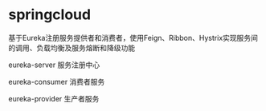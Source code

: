 # springcloud
基于Eureka注册服务提供者和消费者，使用Feign、Ribbon、Hystrix实现服务间的调用、负载均衡及服务熔断和降级功能

eureka-server  服务注册中心

eureka-consumer 消费者服务

eureka-provider 生产者服务